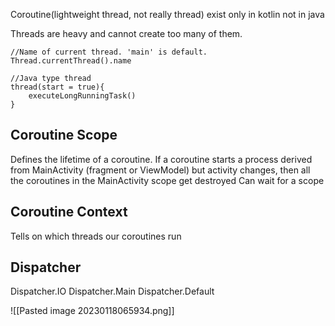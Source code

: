 Coroutine(lightweight thread, not really thread) exist only in kotlin not in java

Threads are heavy and cannot create too many of them.
```
//Name of current thread. 'main' is default.
Thread.currentThread().name

//Java type thread
thread(start = true){
	executeLongRunningTask()
}
```

## Coroutine Scope
Defines the lifetime of a coroutine. If a coroutine starts a process derived from MainActivity (fragment or ViewModel) but activity changes, then all the coroutines in the MainActivity scope get destroyed
Can wait for a scope 

## Coroutine Context
Tells on which threads our coroutines run

## Dispatcher
Dispatcher.IO
Dispatcher.Main
Dispatcher.Default

![[Pasted image 20230118065934.png]]
 